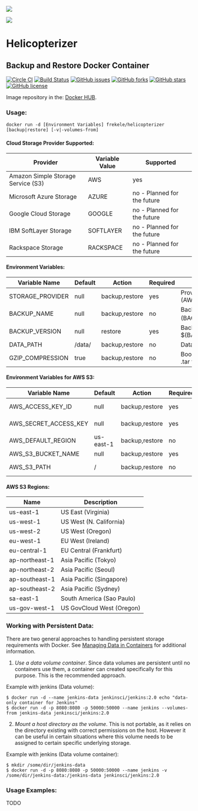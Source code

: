 [![](https://badge.imagelayers.io/frekele/helicopterizer:latest.svg)](https://imagelayers.io/?images=frekele/helicopterizer:latest 'Get your own badge on imagelayers.io')

[![][HelicopterizerImage]][website] 

# Helicopterizer

## Backup and Restore Docker Container

[![Circle CI](https://circleci.com/gh/frekele/helicopterizer/tree/master.svg?style=shield)](https://circleci.com/gh/frekele/helicopterizer/tree/master)
[![Build Status](https://travis-ci.org/frekele/helicopterizer.svg?branch=master)](https://travis-ci.org/frekele/helicopterizer)
[![GitHub issues](https://img.shields.io/github/issues/frekele/helicopterizer.svg)](https://github.com/frekele/helicopterizer/issues)
[![GitHub forks](https://img.shields.io/github/forks/frekele/helicopterizer.svg)](https://github.com/frekele/helicopterizer/network) 
[![GitHub stars](https://img.shields.io/github/stars/frekele/helicopterizer.svg)](https://github.com/frekele/helicopterizer/stargazers)
[![GitHub license](https://img.shields.io/badge/license-MIT-blue.svg)](https://raw.githubusercontent.com/frekele/helicopterizer/master/LICENSE)

Image repository in the: [Docker HUB].


### Usage:

  ```
  docker run -d [Environment Variables] frekele/helicopterizer [backup|restore] [-v|-volumes-from]
  ```


#### Cloud Storage Provider Supported:
| Provider                                    | Variable Value  | Supported                         |
| ------------------------------------------- | --------------- | --------------------------------- |
| Amazon Simple Storage Service (S3)          | AWS             | yes                               |
| Microsoft Azure Storage                     | AZURE           | no - Planned for the future       |
| Google Cloud Storage                        | GOOGLE          | no - Planned for the future       |
| IBM SoftLayer Storage                       | SOFTLAYER       | no - Planned for the future       |
| Rackspace Storage                           | RACKSPACE       | no - Planned for the future       |



#### Environment Variables:

| Variable Name                   | Default             | Action                | Required  | Description                                                     |
| ------------------------------- | ------------------- | --------------------- | --------- | --------------------------------------------------------------- |
| STORAGE_PROVIDER                | null                | backup,restore        | yes       | Provider name (AWS,AZURE,GOOGLE,SOFTLAYER,RACKSPACE)            |
| BACKUP_NAME                     | null                | backup,restore        | no        | Backup name using: $(BACKUP_NAME)-$(BACKUP_VERSION).tar.gz      |
| BACKUP_VERSION                  | null                | restore               | yes       | Backup version using: $(BACKUP_VERSION).tar.gz                  |
| DATA_PATH                       | /data/              | backup,restore        | no        | Data path : /data/(your files)                                  |
| GZIP_COMPRESSION                | true                | backup,restore        | no        | Boolean to indicate the compression of the file .tar to .tar.gz |



#### Environment Variables for AWS S3:

| Variable Name                   | Default             | Action                | Required  | Description                                                      |
| ------------------------------- | ------------------- | --------------------- | --------- | ---------------------------------------------------------------- |
| AWS_ACCESS_KEY_ID               | null                | backup,restore        | yes       | AWS access key. Eg: AKRJPMI3QYCARJCRF4VF                         |
| AWS_SECRET_ACCESS_KEY           | null                | backup,restore        | yes       | AWS secret key. Eg: VCsrO7aVulGuiUdXbS31jtQA4iRTVgi4scftJAJr     |
| AWS_DEFAULT_REGION              | us-east-1           | backup,restore        | no        | Default region bucket. Eg: (sa-east-1)                           |
| AWS_S3_BUCKET_NAME              | null                | backup,restore        | yes       | S3 bucket name. Eg: s3://my-bucket-name/                         |
| AWS_S3_PATH                     | /                   | backup,restore        | no        | Relative path for bucket S3. Eg: s3://my-bucket-name/AWS_S3_PATH |



####  AWS S3 Regions:
Name                   | Description                    |
---------------------- | -------------------------------|
us-east-1              | US East (Virginia)             |
us-west-1              | US West (N. California)        |
us-west-2              | US West (Oregon)               |
eu-west-1              | EU West (Ireland)              |
eu-central-1           | EU Central (Frankfurt)         |
ap-northeast-1         | Asia Pacific (Tokyo)           |
ap-northeast-2         | Asia Pacific (Seoul)           |
ap-southeast-1         | Asia Pacific (Singapore)       |
ap-southeast-2         | Asia Pacific (Sydney)          |
sa-east-1              | South America (Sao Paulo)      |
us-gov-west-1          | US GovCloud West (Oregon)      |



### Working with Persistent Data:

There are two general approaches to handling persistent storage requirements with Docker.
See [Managing Data in Containers](https://docs.docker.com/userguide/dockervolumes/) for additional information.

  1. *Use a data volume container*.  Since data volumes are persistent
  until no containers use them, a container can created specifically for 
  this purpose.  This is the recommended approach.  

  Example with jenkins (Data volume):
  ```
  $ docker run -d --name jenkins-data jenkinsci/jenkins:2.0 echo "data-only container for Jenkins"
  $ docker run -d -p 8080:8080 -p 50000:50000 --name jenkins --volumes-from jenkins-data jenkinsci/jenkins:2.0
  ```

  2. *Mount a host directory as the volume*.  This is not portable, as it
  relies on the directory existing with correct permissions on the host.
  However it can be useful in certain situations where this volume needs
  to be assigned to certain specific underlying storage.  

  Example with jenkins (Data volume container):
  ```
  $ mkdir /some/dir/jenkins-data
  $ docker run -d -p 8080:8080 -p 50000:50000 --name jenkins -v /some/dir/jenkins-data:/jenkins-data jenkinsci/jenkins:2.0
  ```
  

### Usage Examples:
 TODO






[HelicopterizerImage]: https://raw.githubusercontent.com/frekele/helicopterizer/master/docs/static_files/logo.png
[MIT License]: https://github.com/frekele/helicopterizer/raw/master/LICENSE.txt
[GitHub]: https://github.com/frekele/helicopterizer
[website]: https://github.com/frekele/helicopterizer/
[Docker HUB]: https://hub.docker.com/r/frekele/helicopterizer/



